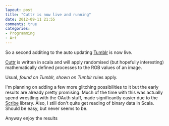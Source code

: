 ```yaml
---
layout: post
title: "Cuttr is now live and running"
date: 2012-09-11 21:55
comments: true
categories:
- Programming
- Art
---
```


So a second additing to the auto updating [Tumblr](http://rumblesan.tumblr.com) is now live.

[Cuttr](https://github.com/rumblesan/cuttr) is written in scala and will apply randomised (but hopefully interesting) mathematically defined processes to the RGB values of an image.

Usual, *found on Tumblr, shown on Tumblr* rules apply.

I'm planning on adding a few more glitching possibilities to it but the early results are already pretty promising. Much of the time with this was actually spend wrestling with the OAuth stuff, made significantly easier due to the [Scribe](https://github.com/fernandezpablo85/scribe-java) library. Also, I still don't quite get reading of binary data in Scala. Should be easy, but never seems to be.

Anyway enjoy the results

